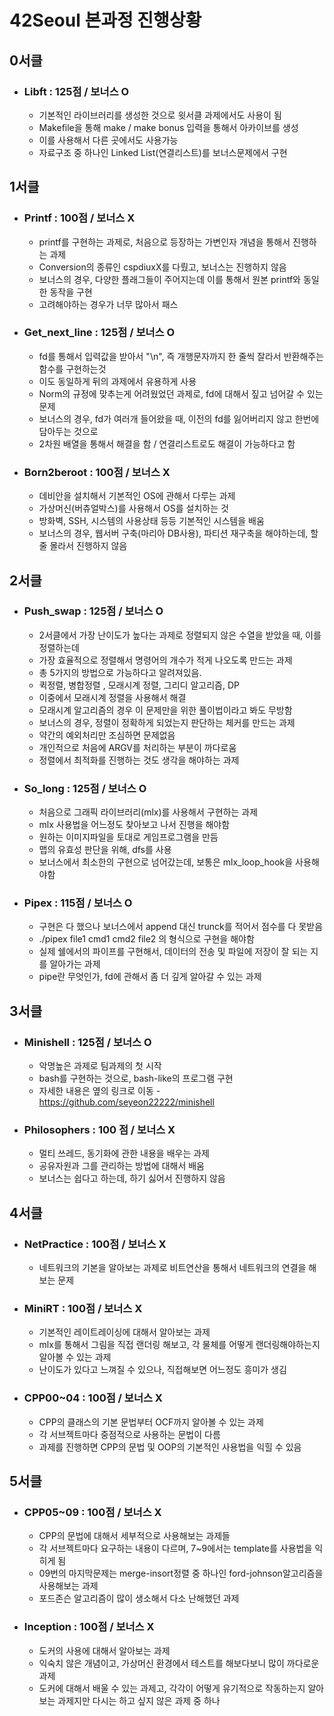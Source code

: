# 42Seoul 본과정 진행상황

## 0서클 
	
- ### Libft : 125점 / 보너스 O
	- 기본적인 라이브러리를 생성한 것으로 윗서클 과제에서도 사용이 됨
	- Makefile을 통해 make / make bonus 입력을 통해서 아카이브를 생성
	- 이를 사용해서 다른 곳에서도 사용가능
	- 자료구조 중 하나인 Linked List(연결리스트)를 보너스문제에서 구현

## 1서클 
	
- ### Printf : 100점 / 보너스 X
	- printf를 구현하는 과제로, 처음으로 등장하는 가변인자 개념을 통해서 진행하는 과제
	- Conversion의 종류인 cspdiuxX를 다뤘고, 보너스는 진행하지 않음
	- 보너스의 경우, 다양한 플래그들이 주어지는데 이를 통해서 원본 printf와 동일한 동작을 구현
	- 고려해야하는 경우가 너무 많아서 패스


- ### Get_next_line : 125점 / 보너스 O
	- fd를 통해서 입력값을 받아서 "\n", 즉 개행문자까지 한 줄씩 잘라서 반환해주는 함수를 구현하는것
	- 이도 동일하게 뒤의 과제에서 유용하게 사용
	- Norm의 규정에 맞추는게 어려웠었던 과제로, fd에 대해서 짚고 넘어갈 수 있는 문제
	- 보너스의 경우, fd가 여러개 들어왔을 때, 이전의 fd를 잃어버리지 않고 한번에 담아두는 것으로
	- 2차원 배열을 통해서 해결을 함 / 연결리스트로도 해결이 가능하다고 함
	
- ### Born2beroot : 100점 / 보너스 X
	- 데비안을 설치해서 기본적인 OS에 관해서 다루는 과제
	- 가상머신(버츄얼박스)를 사용해서 OS를 설치하는 것
	- 방화벽, SSH, 시스템의 사용상태 등등 기본적인 시스템을 배움
	- 보너스의 경우, 웹서버 구축(마리아 DB사용), 파티션 재구축을 해야하는데, 할 줄 몰라서 진행하지 않음

## 2서클
	
- ### Push_swap : 125점 / 보너스 O
	- 2서클에서 가장 난이도가 높다는 과제로 정렬되지 않은 수열을 받았을 때, 이를 정렬하는데
	- 가장 효율적으로 정렬해서 명령어의 개수가 적게 나오도록 만드는 과제
	- 총 5가지의 방법으로 가능하다고 알려져있음.
	- 퀵정렬, 병합정렬 , 모래시계 정렬, 그리디 알고리즘, DP
	- 이중에서 모래시계 정렬을 사용해서 해결
	- 모래시계 알고리즘의 경우 이 문제만을 위한 풀이법이라고 봐도 무방함
	- 보너스의 경우, 정렬이 정확하게 되었는지 판단하는 체커를 만드는 과제
	- 약간의 예외처리만 조심하면 문제없음
	- 개인적으로 처음에 ARGV를 처리하는 부분이 까다로움
	- 정렬에서 최적화를 진행하는 것도 생각을 해야하는 과제

- ### So_long : 125점 / 보너스 O
	- 처음으로 그래픽 라이브러리(mlx)를 사용해서 구현하는 과제
	- mlx 사용법을 어느정도 찾아보고 나서 진행을 해야함
	- 원하는 이미지파일을 토대로 게임프로그램을 만듬
	- 맵의 유효성 판단을 위해, dfs를 사용
	- 보너스에서 최소한의 구현으로 넘어갔는데, 보통은 mlx_loop_hook을 사용해야함

- ### Pipex : 115점 / 보너스 O
	- 구현은 다 했으나 보너스에서 append 대신 trunck를 적어서 점수를 다 못받음
	- ./pipex file1 cmd1 cmd2 file2	의 형식으로 구현을 해야함
	- 실제 쉘에서의 파이프를 구현해서, 데이터의 전송 및 파일에 저장이 잘 되는 지를 알아가는 과제
	- pipe란 무엇인가, fd에 관해서 좀 더 깊게 알아갈 수 있는 과제

## 3서클

- ### Minishell : 125점 / 보너스 O
	- 악명높은 과제로 팀과제의 첫 시작
	- bash를 구현하는 것으로, bash-like의 프로그램 구현
	- 자세한 내용은 옆의 링크로 이동 - https://github.com/seyeon22222/minishell

- ### Philosophers : 100 점 / 보너스 X
	- 멀티 쓰레드, 동기화에 관한 내용을 배우는 과제
	- 공유자원과 그를 관리하는 방법에 대해서 배움
	- 보너스는 쉽다고 하는데, 하기 싫어서 진행하지 않음

## 4서클

- ### NetPractice : 100점 / 보너스 X
 	- 네트워크의 기본을 알아보는 과제로 비트연산을 통해서 네트워크의 연결을 해보는 문제
- ### MiniRT : 100점 / 보너스 X
 	- 기본적인 레이트레이싱에 대해서 알아보는 과제
  	- mlx를 통해서 그림을 직접 랜더링 해보고, 각 물체를 어떻게 랜더링해야하는지 알아볼 수 있는 과제
  	- 난이도가 있다고 느껴질 수 있으나, 직접해보면 어느정도 흥미가 생김
- ### CPP00~04 : 100점 / 보너스 X
  	- CPP의 클래스의 기본 문법부터 OCF까지 알아볼 수 있는 과제
  	- 각 서브젝트마다 중점적으로 사용하는 문법이 다름
  	- 과제를 진행하면 CPP의 문법 및 OOP의 기본적인 사용법을 익힐 수 있음
 
## 5서클

- ### CPP05~09 : 100점 / 보너스 X
  	- CPP의 문법에 대해서 세부적으로 사용해보는 과제들
  	- 각 서브젝트마다 요구하는 내용이 다르며, 7~9에서는 template를 사용법을 익히게 됨
  	- 09번의 마지막문제는 merge-insort정렬 중 하나인 ford-johnson알고리즘을 사용해보는 과제
  	- 포드존슨 알고리즘이 많이 생소해서 다소 난해했던 과제
- ### Inception : 100점 / 보너스 X
  	- 도커의 사용에 대해서 알아보는 과제
  	- 익숙치 않은 개념이고, 가상머신 환경에서 테스트를 해보다보니 많이 까다로운 과제
  	- 도커에 대해서 배울 수 있는 과제고, 각각이 어떻게 유기적으로 작동하는지 알아보는 과제지만 다시는 하고 싶지 않은 과제 중 하나
